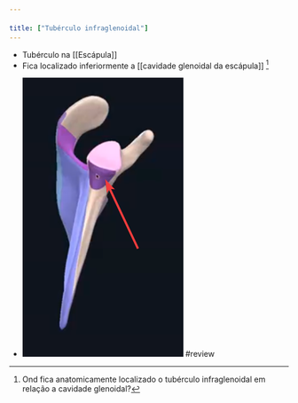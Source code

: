 ```yaml
---

title: ["Tubérculo infraglenoidal"]
---
```

+ Tubérculo na [[Escápula]]
+ Fica localizado inferiormente a [[cavidade glenoidal da escápula]] [^803269]

[^803269]: Ond fica anatomicamente localizado o tubérculo infraglenoidal em relação a cavidade glenoidal?

+ ![Pasted image 20210413101443.png](Pasted%20image%2020210413101443.png)
#review 
